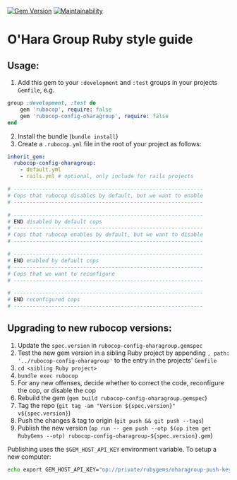 [![Gem Version](https://badge.fury.io/rb/rubocop-config-oharagroup.svg)](https://badge.fury.io/rb/rubocop-config-oharagroup)
[![Maintainability](https://qlty.sh/gh/scottohara/projects/rubocop-config-oharagroup/maintainability.svg)](https://qlty.sh/gh/scottohara/projects/rubocop-config-oharagroup)

# O'Hara Group Ruby style guide

## Usage:

1. Add this gem to your `:development` and `:test` groups in your projects `Gemfile`, e.g.

```ruby
group :development, :test do
	gem 'rubocop', require: false
	gem 'rubocop-config-oharagroup', require: false
end
```

2. Install the bundle (`bundle install`)
3. Create a `.rubocop.yml` file in the root of your project as follows:

```yaml
inherit_gem:
  rubocop-config-oharagroup:
    - default.yml
    - rails.yml # optional, only include for rails projects

# ------------------------------------------------------------
# Cops that rubocop disables by default, but we want to enable
# ------------------------------------------------------------

# ------------------------------------------------------------
# END disabled by default cops
# ------------------------------------------------------------
# Cops that rubocop enables by default, but we want to disable
# ------------------------------------------------------------

# ------------------------------------------------------------
# END enabled by default cops
# ------------------------------------------------------------
# Cops that we want to reconfigure
# ------------------------------------------------------------

# ------------------------------------------------------------
# END reconfigured cops
# ------------------------------------------------------------
```

## Upgrading to new rubocop versions:

1. Update the `spec.version` in `rubocop-config-oharagroup.gemspec`
2. Test the new gem version in a sibling Ruby project by appending `, path: '../rubocop-config-oharagroup'` to the entry in the projects' `Gemfile`
3. `cd <sibling Ruby project>`
4. `bundle exec rubocop`
5. For any new offenses, decide whether to correct the code, reconfigure the cop, or disable the cop
6. Rebuild the gem (`gem build rubocop-config-oharagroup.gemspec`)
7. Tag the repo (`git tag -am "Version ${spec.version}" v${spec.version}`)
8. Push the changes & tag to origin (`git push && git push --tags`)
9. Publish the new version (`op run -- gem push --otp $(op item get RubyGems --otp) rubocop-config-oharagroup-${spec.version}.gem`)

Publishing uses the `$GEM_HOST_API_KEY` environment variable. To setup a new computer:

```bash
echo export GEM_HOST_API_KEY="op://private/rubygems/oharagroup-push-key" > ~./localrc
```
